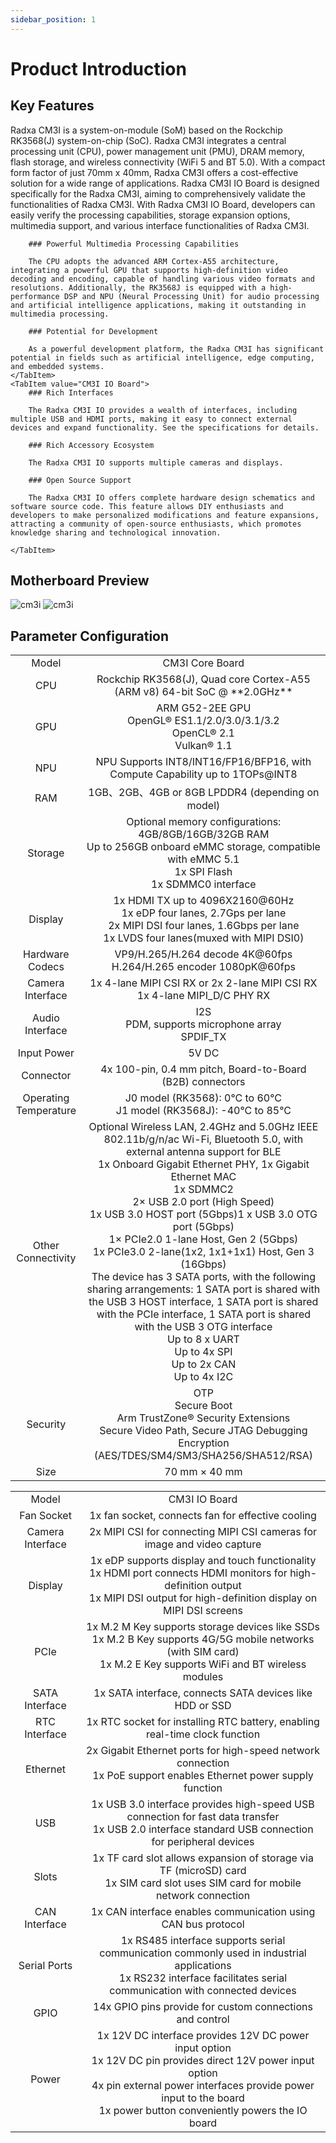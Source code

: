 ```yaml
---
sidebar_position: 1
---
```


# Product Introduction

## Key Features

<Tabs queryString="model">
    <TabItem value="CM3I Core Board">
        Radxa CM3I is a system-on-module (SoM) based on the Rockchip RK3568(J) system-on-chip (SoC). Radxa CM3I integrates a central processing unit (CPU), power management unit (PMU), DRAM memory, flash storage, and wireless connectivity (WiFi 5 and BT 5.0). With a compact form factor of just 70mm x 40mm, Radxa CM3I offers a cost-effective solution for a wide range of applications.
    </TabItem>
    <TabItem value="CM3I IO Board">
        Radxa CM3I IO Board is designed specifically for the Radxa CM3I, aiming to comprehensively validate the functionalities of Radxa CM3I. With Radxa CM3I IO Board, developers can easily verify the processing capabilities, storage expansion options, multimedia support, and various interface functionalities of Radxa CM3I.
    </TabItem>
</Tabs>

<Tabs queryString="model">
    <TabItem value="CM3I Core Board">
        
        ### Powerful Multimedia Processing Capabilities

        The CPU adopts the advanced ARM Cortex-A55 architecture, integrating a powerful GPU that supports high-definition video decoding and encoding, capable of handling various video formats and resolutions. Additionally, the RK3568J is equipped with a high-performance DSP and NPU (Neural Processing Unit) for audio processing and artificial intelligence applications, making it outstanding in multimedia processing.

        ### Potential for Development

        As a powerful development platform, the Radxa CM3I has significant potential in fields such as artificial intelligence, edge computing, and embedded systems.
    </TabItem>
    <TabItem value="CM3I IO Board">
        ### Rich Interfaces

        The Radxa CM3I IO provides a wealth of interfaces, including multiple USB and HDMI ports, making it easy to connect external devices and expand functionality. See the specifications for details.

        ### Rich Accessory Ecosystem

        The Radxa CM3I IO supports multiple cameras and displays.

        ### Open Source Support

        The Radxa CM3I IO offers complete hardware design schematics and software source code. This feature allows DIY enthusiasts and developers to make personalized modifications and feature expansions, attracting a community of open-source enthusiasts, which promotes knowledge sharing and technological innovation.

    </TabItem>
</Tabs>

## Motherboard Preview

<Tabs queryString="model">
    <TabItem value="CM3I Core Board">
        <img src="/img/cm3i/cm3i-overview.webp" alt="cm3i" style={{ width: "80%" }} />
    </TabItem>
    <TabItem value="CM3I IO Board">
        <img src="/img/cm3i/cm3i-io-overview.webp" alt="cm3i" style={{ width: "80%" }} />
    </TabItem>
</Tabs>

## Parameter Configuration

<Tabs queryString="model">
    <TabItem value="CM3I Core Board">
        <table>
            <tr>
                <td align="center">Model</td>
                <td align="center">CM3I Core Board</td>
            </tr>
            <tr>
                <td align="center">CPU</td>
                <td align="center">Rockchip RK3568(J), Quad core Cortex-A55 (ARM v8) 64-bit SoC @ **2.0GHz**</td>
            </tr>
            <tr>
                <td align="center">GPU</td>
                <td align="center">ARM G52-2EE GPU<br/>OpenGL® ES1.1/2.0/3.0/3.1/3.2<br/>OpenCL® 2.1<br/>Vulkan® 1.1</td>
            </tr>
            <tr>
                <td align="center">NPU</td>
                <td align="center">NPU Supports INT8/INT16/FP16/BFP16, with Compute Capability up to 1TOPs@INT8</td>
            </tr>
            <tr>
                <td align="center">RAM</td>
                <td align="center">1GB、2GB、4GB or 8GB LPDDR4 (depending on model)</td>
            </tr>
            <tr>
                <td align="center">Storage</td>
                <td align="center">Optional memory configurations: 4GB/8GB/16GB/32GB RAM<br/>Up to 256GB onboard eMMC storage, compatible with eMMC 5.1<br/>1x SPI Flash<br/>1x SDMMC0 interface</td>
            </tr>
            <tr>
                <td align="center">Display</td>
                <td align="center">1x HDMI TX up to 4096X2160@60Hz<br/>1x eDP four lanes, 2.7Gps per lane<br/>2x MIPI DSI four lanes, 1.6Gbps per lane<br/>1x LVDS four lanes(muxed with MIPI DSI0)</td>
            </tr>
            <tr>
                <td align="center">Hardware Codecs</td>
                <td align="center">VP9/H.265/H.264 decode 4K@60fps<br/>H.264/H.265 encoder 1080pK@60fps</td>
            </tr>
            <tr>
                <td align="center">Camera Interface</td>
                <td align="center">1x 4-lane MIPI CSI RX or 2x 2-lane MIPI CSI RX<br/>1x 4-lane MIPI_D/C PHY RX</td>
            </tr>
            <tr>
                <td align="center">Audio Interface</td>
                <td align="center">I2S<br/>PDM, supports microphone array<br/>SPDIF_TX</td>
            </tr>
            <tr>
                <td align="center">Input Power</td>
                <td align="center">5V DC</td>
            </tr>
            <tr>
                <td align="center">Connector</td>
                <td align="center">4x 100-pin, 0.4 mm pitch, Board-to-Board (B2B) connectors</td>
            </tr>
            <tr>
                <td align="center">Operating Temperature</td>
                <td align="center">J0 model (RK3568): 0°C to 60°C<br/>J1 model (RK3568J): -40°C to 85°C</td>
            </tr>
            <tr>
                <td align="center">Other Connectivity</td>
                <td align="center">Optional Wireless LAN, 2.4GHz and 5.0GHz IEEE 802.11b/g/n/ac Wi-Fi, Bluetooth 5.0, with external antenna support for BLE<br/>1x Onboard Gigabit Ethernet PHY, 1x Gigabit Ethernet MAC<br/>1x SDMMC2<br/>2× USB 2.0 port (High Speed)<br/>1x USB 3.0 HOST port (5Gbps)1 x USB 3.0 OTG port (5Gbps)<br/>1× PCIe2.0 1-lane Host, Gen 2 (5Gbps)<br/>1x PCIe3.0 2-lane(1x2, 1x1+1x1) Host, Gen 3 (16Gbps)<br/>The device has 3 SATA ports, with the following sharing arrangements: 1 SATA port is shared with the USB 3 HOST interface, 1 SATA port is shared with the PCIe interface, 1 SATA port is shared with the USB 3 OTG interface<br/>Up to 8 x UART<br/>Up to 4x SPI<br/>Up to 2x CAN<br/>Up to 4x I2C<br/></td>
            </tr>
            <tr>
                <td align="center">Security</td>
                <td align="center">OTP<br/>Secure Boot<br/>Arm TrustZone® Security Extensions<br/>Secure Video Path, Secure JTAG Debugging<br/>Encryption (AES/TDES/SM4/SM3/SHA256/SHA512/RSA)</td>
            </tr>
            <tr>
                <td align="center">Size</td>
                <td align="center">70 mm × 40 mm </td>
            </tr>
        </table>
    </TabItem>
    <TabItem value="CM3I IO Board">
        <table>
            <tr>
                <td align="center">Model</td>
                <td align="center">CM3I IO Board</td>
            </tr>
            <tr>
                <td align="center">Fan Socket</td>
                <td align="center">1x fan socket, connects fan for effective cooling</td>
            </tr>
            <tr>
                <td align="center">Camera Interface</td>
                <td align="center">2x MIPI CSI for connecting MIPI CSI cameras for image and video capture</td>
            </tr>
            <tr>
                <td align="center">Display</td>
                <td align="center">1x eDP supports display and touch functionality<br/>1x HDMI port connects HDMI monitors for high-definition output<br/>1x MIPI DSI output for high-definition display on MIPI DSI screens</td>
            </tr>
            <tr>
                <td align="center">PCIe</td>
                <td align="center">1x M.2 M Key supports storage devices like SSDs<br/>1x M.2 B Key supports 4G/5G mobile networks (with SIM card)<br/>1x M.2 E Key supports WiFi and BT wireless modules</td>
            </tr>
            <tr>
                <td align="center">SATA Interface</td>
                <td align="center">1x SATA interface, connects SATA devices like HDD or SSD</td>
            </tr>
            <tr>
                <td align="center">RTC Interface</td>
                <td align="center">1x RTC socket for installing RTC battery, enabling real-time clock function</td>
            </tr>
            <tr>
                <td align="center">Ethernet</td>
                <td align="center">2x Gigabit Ethernet ports for high-speed network connection<br/>1x PoE support enables Ethernet power supply function</td>
            </tr>
            <tr>
                <td align="center">USB</td>
                <td align="center">1x USB 3.0 interface provides high-speed USB connection for fast data transfer<br/>1x USB 2.0 interface standard USB connection for peripheral devices</td>
            </tr>
            <tr>
                <td align="center">Slots</td>
                <td align="center">1x TF card slot allows expansion of storage via TF (microSD) card<br/>1x SIM card slot uses SIM card for mobile network connection</td>
            </tr>
            <tr>
                <td align="center">CAN Interface</td>
                <td align="center">1x CAN interface enables communication using CAN bus protocol</td>
            </tr>
            <tr>
                <td align="center">Serial Ports</td>
                <td align="center">1x RS485 interface supports serial communication commonly used in industrial applications<br/>1x RS232 interface facilitates serial communication with connected devices</td>
            </tr>
            <tr>
                <td align="center">GPIO</td>
                <td align="center">14x GPIO pins provide for custom connections and control</td>
            </tr>
            <tr>
                <td align="center">Power</td>
                <td align="center">1x 12V DC interface provides 12V DC power input option<br/>1x 12V DC pin provides direct 12V power input option<br/>4x pin external power interfaces provide power input to the board<br/>1x power button conveniently powers the IO board</td>
            </tr>
        </table>
    </TabItem>
</Tabs>
